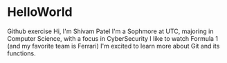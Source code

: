# HelloWorld
Github exercise 
Hi, I'm Shivam Patel
I'm a Sophmore at UTC, majoring in Computer Science, with a focus in CyberSecurity 
I like to watch Formula 1 (and my favorite team is Ferrari)
I'm excited to learn more about Git and its functions. 
